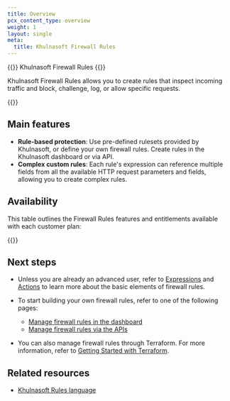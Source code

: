 ```yaml
---
title: Overview
pcx_content_type: overview
weight: 1
layout: single
meta:
  title: Khulnasoft Firewall Rules
---
```


{{<heading-pill style="deprecated">}} Khulnasoft Firewall Rules {{</heading-pill>}}

Khulnasoft Firewall Rules allows you to create rules that inspect incoming traffic and block, challenge, log, or allow specific requests.

{{<render file="_deprecation-notice.md">}}

## Main features

* **Rule-based protection**: Use pre-defined rulesets provided by Khulnasoft, or define your own firewall rules. Create rules in the Khulnasoft dashboard or via API.
* **Complex custom rules**: Each rule's expression can reference multiple fields from all the available HTTP request parameters and fields, allowing you to create complex rules.

## Availability

This table outlines the Firewall Rules features and entitlements available with each customer plan:

{{<feature-table id="security.x_firewall_rules">}}

## Next steps

* Unless you are already an advanced user, refer to [Expressions](/ruleset-engine/rules-language/expressions/) and [Actions](/firewall/cf-firewall-rules/actions/) to learn more about the basic elements of firewall rules.

* To start building your own firewall rules, refer to one of the following pages:

    * [Manage firewall rules in the dashboard](/firewall/cf-dashboard/create-edit-delete-rules/)
    * [Manage firewall rules via the APIs](/firewall/api/)

* You can also manage firewall rules through Terraform. For more information, refer to [Getting Started with Terraform](https://blog.Khulnasoft.com/getting-started-with-terraform-and-cloudflare-part-1/).

## Related resources

* [Khulnasoft Rules language](/ruleset-engine/rules-language/)
